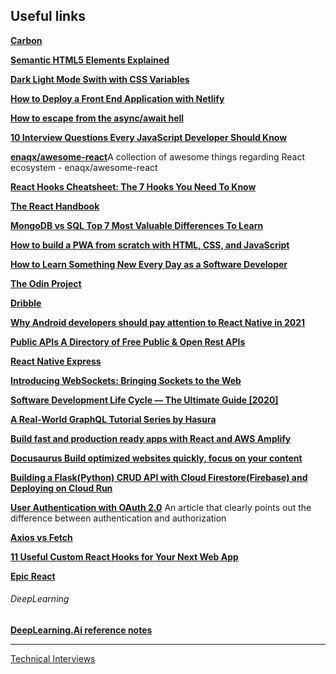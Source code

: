 ## Useful links

[**Carbon**](https://carbon.now.sh/)

[**Semantic HTML5 Elements Explained**](https://www.freecodecamp.org/news/semantic-html5-elements/#:~:text=Semantic%20HTML%20elements%20are%20those,content%20that%20is%20inside%20them.)

[**Dark Light Mode Swith with CSS Variables**](https://dev.to/ananyaneogi/create-a-dark-light-mode-switch-with-css-variables-34l8)

[**How to Deploy a Front End Application with Netlify**](https://www.freecodecamp.org/news/how-to-deploy-your-front-end-app/)

[**How to escape from the async/await hell**](https://devadi.netlify.app/blog/async-await-hell)

[**10 Interview Questions Every JavaScript Developer Should Know**](https://medium.com/javascript-scene/10-interview-questions-every-javascript-developer-should-know-6fa6bdf5ad95)

[**enaqx/awesome-react**](
https://github.com/enaqx/awesome-react)A collection of awesome things regarding React ecosystem - enaqx/awesome-react

[**React Hooks Cheatsheet: The 7 Hooks You Need To Know**](https://www.freecodecamp.org/news/react-hooks-cheatsheet/)

[**The React Handbook**](https://www.freecodecamp.org/news/the-react-handbook-b71c27b0a795/)

[**MongoDB vs SQL   Top 7 Most Valuable Differences To Learn**](https://www.educba.com/mongodb-vs-sql/)

[**How to build a PWA from scratch with HTML, CSS, and JavaScript**](https://www.freecodecamp.org/news/build-a-pwa-from-scratch-with-html-css-and-javascript/)

[**How to Learn Something New Every Day as a Software Developer**](https://www.freecodecamp.org/news/learn-something-new-every-day-as-a-software-developer/)

[**The Odin Project**](https://www.theodinproject.com/paths)

[**Dribble**](https://dribbble.com/search/website)

[**Why Android developers should pay attention to React Native in 2021**](https://medium.com/codex/why-android-developers-should-pay-attention-to-react-native-in-2021-ae4a3c737167)

[**Public APIs  A Directory of Free Public & Open Rest APIs**](https://public-apis.io/)

[**React Native Express**](https://www.reactnative.express/)

[**Introducing WebSockets: Bringing Sockets to the Web**](https://www.html5rocks.com/en/tutorials/websockets/basics/)

[**Software Development Life Cycle — The Ultimate Guide [2020]**](https://blog.codegiant.io/software-development-life-cycle-the-ultimate-guide-2020-153d17bb20fb)

[**A Real-World GraphQL Tutorial Series by Hasura**](https://hasura.io/learn/)

[**Build fast and production ready apps with React and AWS Amplify**](https://javascript.plainenglish.io/build-fast-and-production-ready-apps-with-react-and-aws-amplify-48a97b5e3bed)

[**Docusaurus    Build optimized websites quickly, focus on your content**](https://docusaurus.io/) 

[**Building a Flask(Python) CRUD API with Cloud Firestore(Firebase) and Deploying on Cloud Run**](https://medium.com/google-cloud/building-a-flask-python-crud-api-with-cloud-firestore-firebase-and-deploying-on-cloud-run-29a10c502877)

[**User Authentication with OAuth 2.0**](https://oauth.net/articles/authentication/) An article that clearly points out the difference between authentication and authorization

[**Axios vs Fetch**](https://medium.com/@thejasonfile/fetch-vs-axios-js-for-making-http-requests-2b261cdd3af5)

[**11 Useful Custom React Hooks for Your Next Web App**](https://blog.bitsrc.io/11-useful-custom-react-hooks-for-your-next-app-c66307cf0f0c)

[**Epic React**](https://epicreact.dev/)

###### DeepLearning
[**DeepLearning.Ai reference notes**](https://www.deeplearning.ai/ai-notes)

<hr/>

[Technical Interviews](https://technicalinterviews.dev/)

